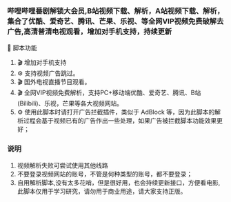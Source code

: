 ### 哔哩哔哩番剧解锁大会员,B站视频下载、解析，A站视频下载、解析，集合了优酷、爱奇艺、腾讯、芒果、乐视、等全网VIP视频免费破解去广告,高清普清电视观看，增加对手机支持，持续更新


📜 脚本功能
1. 🎬 增加对手机支持
2. ⚙️ 支持视频广告跳过。
3. 🎬 国外电视直播节目观看。
4. 🎬 全网VIP视频免费解析，支持PC+移动端优酷、爱奇艺、腾讯、B站(Bilibili)、乐视，芒果等各大视频网站。
5. ⚙️ 使用此脚本时请打开广告拦截插件，类似于 AdBlock 等，因为此脚本的解析过程会基于视频已有的广告作出一些处理，如果广告被拦截脚本功能效果更好；


### 说明
1. 视频解析失败可尝试使用其他线路
2. 不要登录视频网站的账号，不管是何种类型的账号，都不要登录；
3. 自用解析脚本,没有太多花哨，但是很好用，也会持续更新接口，方便看电影,此脚本仅用于学习研究，请勿用于商业用途，请大家支持正版。